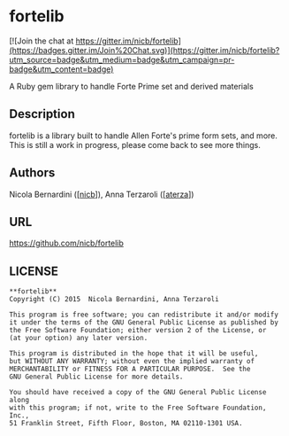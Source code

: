 # fortelib

[![Join the chat at https://gitter.im/nicb/fortelib](https://badges.gitter.im/Join%20Chat.svg)](https://gitter.im/nicb/fortelib?utm_source=badge&utm_medium=badge&utm_campaign=pr-badge&utm_content=badge)

A Ruby gem library to handle Forte Prime set and derived materials

## Description

fortelib is a library built to handle Allen Forte's prime form sets, and more.
This is still a work in progress, please come back to see more things.

## Authors

Nicola Bernardini ([[nicb](https://github.com/nicb)]), Anna Terzaroli ([[aterza](https://github.com/aterza)])

## URL

https://github.com/nicb/fortelib

## LICENSE

    **fortelib**
    Copyright (C) 2015  Nicola Bernardini, Anna Terzaroli

    This program is free software; you can redistribute it and/or modify
    it under the terms of the GNU General Public License as published by
    the Free Software Foundation; either version 2 of the License, or
    (at your option) any later version.

    This program is distributed in the hope that it will be useful,
    but WITHOUT ANY WARRANTY; without even the implied warranty of
    MERCHANTABILITY or FITNESS FOR A PARTICULAR PURPOSE.  See the
    GNU General Public License for more details.

    You should have received a copy of the GNU General Public License along
    with this program; if not, write to the Free Software Foundation, Inc.,
    51 Franklin Street, Fifth Floor, Boston, MA 02110-1301 USA.


